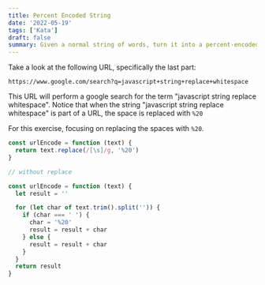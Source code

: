 ```yaml
---
title: Percent Encoded String
date: '2022-05-19'
tags: ['Kata']
draft: false
summary: Given a normal string of words, turn it into a percent-encoded string by replacing all whitespace with %20.
---
```


Take a look at the following URL, specifically the last part:

```
https://www.google.com/search?q=javascript+string+replace+whitespace
```

This URL will perform a google search for the term "javascript string replace whitespace". Notice that when the string "javascript string replace whitespace" is part of a URL, the space is replaced with `%20`

For this exercise, focusing on replacing the spaces with `%20`.

```js
const urlEncode = function (text) {
  return text.replace(/[\s]/g, '%20')
}

// without replace

const urlEncode = function (text) {
  let result = ''

  for (let char of text.trim().split('')) {
    if (char === ' ') {
      char = '%20'
      result = result + char
    } else {
      result = result + char
    }
  }
  return result
}
```
